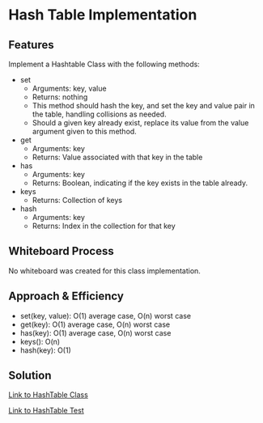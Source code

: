 # Hash Table Implementation

## Features

Implement a Hashtable Class with the following methods:

- set
  - Arguments: key, value
  - Returns: nothing
  - This method should hash the key, and set the key and value pair in the table, handling collisions as needed.
  - Should a given key already exist, replace its value from the value argument given to this method.
- get
  - Arguments: key
  - Returns: Value associated with that key in the table
- has
  - Arguments: key
  - Returns: Boolean, indicating if the key exists in the table already.
- keys
  - Returns: Collection of keys
- hash
  - Arguments: key
  - Returns: Index in the collection for that key

## Whiteboard Process

No whiteboard was created for this class implementation.

## Approach & Efficiency

- set(key, value): O(1) average case, O(n) worst case
- get(key): O(1) average case, O(n) worst case
- has(key): O(1) average case, O(n) worst case
- keys(): O(n)
- hash(key): O(1)

## Solution

[Link to HashTable Class](lib/src/main/java/datastructures/hashtable/HashTable.java)

[Link to HashTable Test](lib/src/main/java/datastructures/hashtable/HashTableTest.java)


